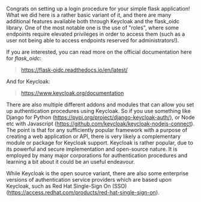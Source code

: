 Congrats on setting up a login procedure for your simple flask application! What we did here is a rather basic variant of it, and there are many additional features available both through Keycloak and the flask_oidc library. One of the most notable one is the use of "roles", where some endpoints require elevated privileges in order to access them (such as a user not being able to access endpoints reserved for administrators!). 

If you are interested, you can read more on the official documentation here for *flask_oidc*:

> https://flask-oidc.readthedocs.io/en/latest/

And for Keycloak:

> https://www.keycloak.org/documentation

There are also multiple different addons and modules that can allow you set up authentication procedures using Keycloak. So if you use something like Django for Python (https://pypi.org/project/django-keycloak-auth/), or Node etc with Javascript (https://github.com/keycloak/keycloak-nodejs-connect). The point is that for any sufficiently popular framework with a purpose of creating a web application or API, there is very likely a complementary module or package for Keycloak support. Keycloak is rather popular, due to its powerful and secure implementation and open-source nature. It is employed by many major corporations for authentication procedures and learning a bit about it could be an useful endeavour. 

While Keycloak is the open source variant, there are also some enterprise versions of authentication service providers which are based upon Keycloak, such as Red Hat Single-Sign On (SSO) (https://access.redhat.com/products/red-hat-single-sign-on). 